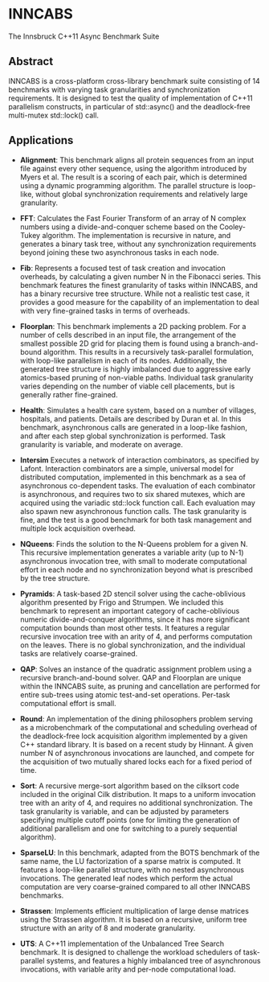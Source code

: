 INNCABS
=======
The Innsbruck C++11 Async Benchmark Suite

Abstract
--------
INNCABS is a cross-platform cross-library benchmark suite consisting of 14 benchmarks with varying task granularities and synchronization requirements. It is designed to test the quality of implementation of C++11 parallelism constructs, in particular of std::async() and the deadlock-free multi-mutex std::lock() call.


Applications
------------

* **Alignment**:
This benchmark aligns all protein sequences from an input file against every other sequence, using the algorithm introduced by Myers et al. The result is a scoring of each pair, which is determined using a dynamic programming algorithm. The parallel structure is loop-like, without global synchronization requirements and relatively large granularity.

* **FFT**:
Calculates the Fast Fourier Transform of an array of N complex numbers using a divide-and-conquer scheme based on the Cooley-Tukey algorithm. The implementation is recursive in nature, and generates a binary task tree, without any synchronization requirements beyond joining these two asynchronous tasks in each node.

* **Fib**:
Represents a focused test of task creation and invocation overheads, by calculating a given number N in the Fibonacci series. This benchmark features the finest granularity of tasks within INNCABS, and has a binary recursive tree structure. While not a realistic test case, it provides a good measure for the capability of an implementation to deal with very fine-grained tasks in terms of overheads.

* **Floorplan**:
This benchmark implements a 2D packing problem. For a number of cells described in an input file, the arrangement of the smallest possible 2D grid for placing them is found using a branch-and-bound algorithm. This results in a recursively task-parallel formulation, with loop-like parallelism in each of its nodes. Additionally, the generated tree structure is highly imbalanced due to aggressive early atomics-based pruning of non-viable paths. Individual task granularity varies depending on the number of viable cell placements, but is generally rather fine-grained.

* **Health**:
Simulates a health care system, based on a number of villages, hospitals, and patients. Details are described by Duran et al. In this benchmark, asynchronous calls are generated in a loop-like fashion, and after each step global synchronization is performed. Task granularity is variable, and moderate on average.

* **Intersim**
Executes a network of interaction combinators, as specified by Lafont. Interaction combinators are a simple, universal model for distributed computation, implemented in this benchmark as a sea of asynchronous co-dependent tasks. The evaluation of each combinator is asynchronous, and requires two to six shared mutexes, which are acquired using the variadic std::lock function call. Each evaluation may also spawn new asynchronous function calls. The task granularity is fine, and the test is a good benchmark for both task management and multiple lock acquisition overhead.

* **NQueens**:
Finds the solution to the N-Queens problem for a given N. This recursive implementation generates a variable arity (up to N-1) asynchronous invocation tree, with small to moderate computational effort in each node and no synchronization beyond what is prescribed by the tree structure.

* **Pyramids**:
A task-based 2D stencil solver using the cache-oblivious algorithm presented by Frigo and Strumpen. We included this benchmark to represent an important category of cache-oblivious numeric divide-and-conquer algorithms, since it has more significant computation bounds than most other tests. It features a regular recursive invocation tree with an arity of 4, and performs computation on the leaves. There is no global synchronization, and the individual tasks are relatively coarse-grained.

* **QAP**:
Solves an instance of the quadratic assignment problem using a recursive branch-and-bound solver. QAP and Floorplan are unique within the INNCABS suite, as pruning and cancellation are performed for entire sub-trees using atomic test-and-set operations. Per-task computational effort is small.

* **Round**:
An implementation of the dining philosophers problem serving as a microbenchmark of the computational and scheduling overhead of the deadlock-free lock acquisition algorithm implemented by a given C++ standard library. It is based on a recent study by Hinnant. A given number N of asynchronous invocations are launched, and compete for the acquisition of two mutually shared locks each for a fixed period of time.

* **Sort**:
A recursive merge-sort algorithm based on the cilksort code included in the original Cilk distribution. It maps to a uniform invocation tree with an arity of 4, and requires no additional synchronization. The task granularity is variable, and can be adjusted by parameters specifying multiple cutoff points (one for limiting the generation of additional parallelism and one for switching to a purely sequential algorithm).

* **SparseLU**:
In this benchmark, adapted from the BOTS benchmark of the same name, the LU factorization of a sparse matrix is computed. It features a loop-like parallel structure, with no nested asynchronous invocations. The generated leaf nodes which perform the actual computation are very coarse-grained compared to all other INNCABS benchmarks.

* **Strassen**:
Implements efficient multiplication of large dense matrices using the Strassen algorithm. It is based on a recursive, uniform tree structure with an arity of 8 and moderate granularity.

* **UTS**:
A C++11 implementation of the Unbalanced Tree Search benchmark. It is designed to challenge the workload schedulers of task-parallel systems, and features a highly imbalanced tree of asynchronous invocations, with variable arity and per-node computational load.

